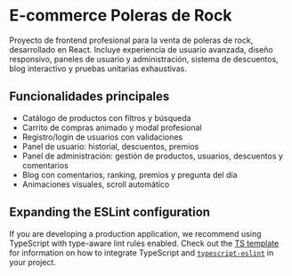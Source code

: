 # E-commerce Poleras de Rock

Proyecto de frontend profesional para la venta de poleras de rock, desarrollado en React. Incluye experiencia de usuario avanzada, diseño responsivo, paneles de usuario y administración, sistema de descuentos, blog interactivo y pruebas unitarias exhaustivas.

## Funcionalidades principales
- Catálogo de productos con filtros y búsqueda
- Carrito de compras animado y modal profesional
- Registro/login de usuarios con validaciones
- Panel de usuario: historial, descuentos, premios
- Panel de administración: gestión de productos, usuarios, descuentos y comentarios
- Blog con comentarios, ranking, premios y pregunta del día
- Animaciones visuales, scroll automático

## Expanding the ESLint configuration

If you are developing a production application, we recommend using TypeScript with type-aware lint rules enabled. Check out the [TS template](https://github.com/vitejs/vite/tree/main/packages/create-vite/template-react-ts) for information on how to integrate TypeScript and [`typescript-eslint`](https://typescript-eslint.io) in your project.
